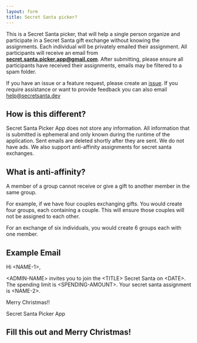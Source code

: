 ```yaml
---
layout: form
title: Secret Santa picker?
---
```

This is a Secret Santa picker, that will help a single person organize and participate in a Secret Santa gift exchange without knowing the assignments. Each individual will be privately emailed their assignment. All participants will receive an email from **secret.santa.picker.app@gmail.com**. After submitting, please ensure all participants have received their assignments, emails may be filtered to a spam folder.

If you have an issue or a feature request, please create an [issue](https://github.com/stephenrlouie/SecretSanta/issues). If you require assistance or want to provide feedback you can also email [help@secretsanta.dev](mailto:help@secretsanta.dev)

## How is this different?
Secret Santa Picker App does not store any information. All information that is submitted is ephemeral and only known during the runtime of the application. Sent emails are deleted shortly after they are sent. We do not have ads. We also support anti-affinity assignments for secret santa exchanges.

## What is anti-affinity?
A member of a group cannot receive or give a gift to another member in the same group.

For example, if we have four couples exchanging gifts. You would create four groups, each containing a couple. This will ensure those couples will not be assigned to each other.

For an exchange of six individuals, you would create 6 groups each with one member. 

## Example Email

Hi \<NAME-1>,

\<ADMIN-NAME> invites you to join the \<TITLE> Secret Santa on \<DATE>. The spending limit is \<SPENDING-AMOUNT>. Your secret santa assignment is \<NAME-2>.

Merry Christmas!!

Secret Santa Picker App

## Fill this out and Merry Christmas!
